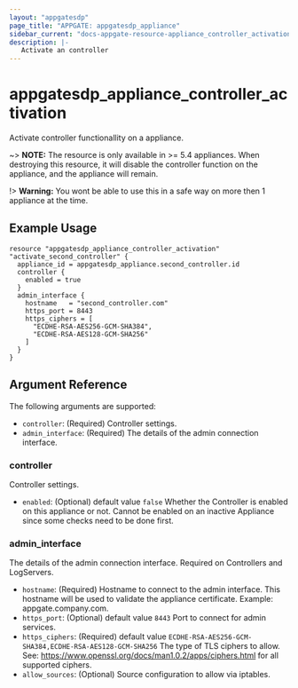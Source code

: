 ```yaml
---
layout: "appgatesdp"
page_title: "APPGATE: appgatesdp_appliance"
sidebar_current: "docs-appgate-resource-appliance_controller_activation"
description: |-
   Activate an controller
---
```



# appgatesdp_appliance_controller_activation

Activate controller functionallity on a appliance.


~> **NOTE:**  The resource is only available in >= 5.4 appliances. When destroying this resource, it will disable the controller function on the appliance, and the appliance will remain.


!> **Warning:** You wont be able to use this in a safe way on more then 1 appliance at the time.


## Example Usage

```hcl
resource "appgatesdp_appliance_controller_activation" "activate_second_controller" {
  appliance_id = appgatesdp_appliance.second_controller.id
  controller {
    enabled = true
  }
  admin_interface {
    hostname   = "second_controller.com"
    https_port = 8443
    https_ciphers = [
      "ECDHE-RSA-AES256-GCM-SHA384",
      "ECDHE-RSA-AES128-GCM-SHA256"
    ]
  }
}

```


## Argument Reference

The following arguments are supported:

* `controller`: (Required) Controller settings.
* `admin_interface`: (Required) The details of the admin connection interface.


### controller
Controller settings.

* `enabled`:  (Optional)  default value `false` Whether the Controller is enabled on this appliance or not. Cannot be enabled on an inactive Appliance since some checks need to be done first.


### admin_interface
The details of the admin connection interface. Required on Controllers and LogServers.

* `hostname`: (Required) Hostname to connect to the admin interface. This hostname will be used to validate the appliance certificate. Example: appgate.company.com.
* `https_port`:  (Optional)  default value `8443` Port to connect for admin services.
* `https_ciphers`: (Required)  default value `ECDHE-RSA-AES256-GCM-SHA384,ECDHE-RSA-AES128-GCM-SHA256` The type of TLS ciphers to allow. See: https://www.openssl.org/docs/man1.0.2/apps/ciphers.html for all supported ciphers.
* `allow_sources`:  (Optional) Source configuration to allow via iptables.


